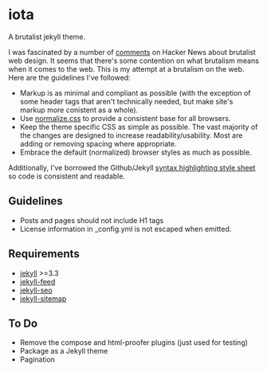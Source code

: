 # iota

A brutalist jekyll theme.

I was fascinated by a number of [comments](https://news.ycombinator.com/item?id=11517491) on Hacker News about brutalist web design. It seems that there's some contention on what brutalism means when it comes to the web. This is my attempt at a brutalism on the web. Here are the guidelines I've followed:

* Markup is as minimal and compliant as possible (with the exception of some header tags that aren't technically needed, but make site's markup more conistent as a whole).
* Use [normalize.css](https://necolas.github.io/normalize.css/) to provide a consistent base for all browsers.
* Keep the theme specific CSS as simple as possible. The vast majority of the changes are designed to increase readability/usability. Most are adding or removing spacing where appropriate.
* Embrace the default (normalized) browser styles as much as possible.

Additionally, I've borrowed the Github/Jekyll [syntax highlighting style sheet](https://github.com/jekyll/minima/blob/master/_sass/minima/_syntax-highlighting.scss) so code is consistent and readable.

## Guidelines

* Posts and pages should not include H1 tags
* License information in _config.yml is not escaped when emitted.

## Requirements

* [jekyll](https://github.com/jekyll/jekyll/) >=3.3
* [jekyll-feed](https://github.com/jekyll/jekyll-feed/)
* [jekyll-seo](https://github.com/jekyll/jekyll-seo/)
* [jekyll-sitemap](https://github.com/jekyll/jekyll-sitemap/)

## To Do

* Remove the compose and html-proofer plugins (just used for testing)
* Package as a Jekyll theme
* Pagination

